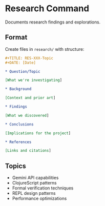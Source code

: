 # Research Command

Documents research findings and explorations.

## Format

Create files in `research/` with structure:

```org
#+TITLE: RES-XXX-Topic
#+DATE: [Date]

* Question/Topic

[What we're investigating]

* Background

[Context and prior art]

* Findings

[What we discovered]

* Conclusions

[Implications for the project]

* References

[Links and citations]
```

## Topics

- Gemini API capabilities
- ClojureScript patterns
- Formal verification techniques
- REPL design patterns
- Performance optimizations
